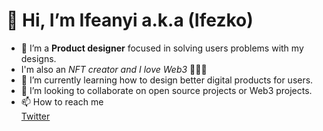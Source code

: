 <h1>👋 Hi, I’m Ifeanyi a.k.a (Ifezko)</h1>

- 👀 I’m a <strong>Product designer</strong> focused in solving users problems with my designs.
- I'm also an <em>NFT creator and I love Web3</em> 🤗🤗🤗
- 🌱 I’m currently learning how to design better digital products for users.
- 💞️ I’m looking to collaborate on open source projects or Web3 projects.
- 📫 How to reach me  
<a href="https://twitter.com/0xifezko">Twitter</a>

<!---
Ifezko/Ifezko is a ✨ special ✨ repository because its `README.md` (this file) appears on your GitHub profile.
You can click the Preview link to take a look at your changes.
--->
